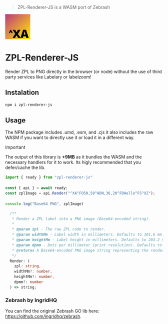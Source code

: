 > ZPL-Renderer-JS is a WASM port of Zebrash

<img alt="Fabrizz Logo" src="./.github/logo.png" width="80px"/>

# ZPL-Renderer-JS
Render ZPL to PNG directly in the browser (or node) without the use of third party services like Labelary or labelzoom!

## Instalation
```bash
npm i zpl-renderer-js
```

## Usage
The NPM package includes .umd, .esm, and .cjs it also includes the raw WASM if you want to directly use it or load it in a different way.

> [!IMPORTANT]  
> The output of this library is **+9MB** as it bundles the WASM and the necessary handlers for it to work. Its higly recommended that you defer/cache the lib.

```ts
import { ready } from "zpl-renderer-js"

const { api } = await ready;
const zplImage = api.Render("^XA^FO50,50^ADN,36,20^FDHello^FS^XZ");

console.log("Base64 PNG", zplImage)
```

```ts
  /**
   * Render a ZPL label into a PNG image (Base64-encoded string).
   *
   * @param zpl - The raw ZPL code to render.
   * @param widthMm - Label width in millimeters. Defaults to 101.6 mm (~4 inches).
   * @param heightMm - Label height in millimeters. Defaults to 203.2 mm (~8 inches).
   * @param dpmm - Dots per millimeter (print resolution). Defaults to 8 (~203 DPI).
   * @returns A Base64-encoded PNG image string representing the rendered label.
   */
  Render: (
    zpl: string,
    widthMm?: number,
    heightMm?: number,
    dpmm?: number
  ) => string;
```

### Zebrash by IngridHQ
You can find the original Zebrash GO lib here: https://github.com/ingridhq/zebrash.
